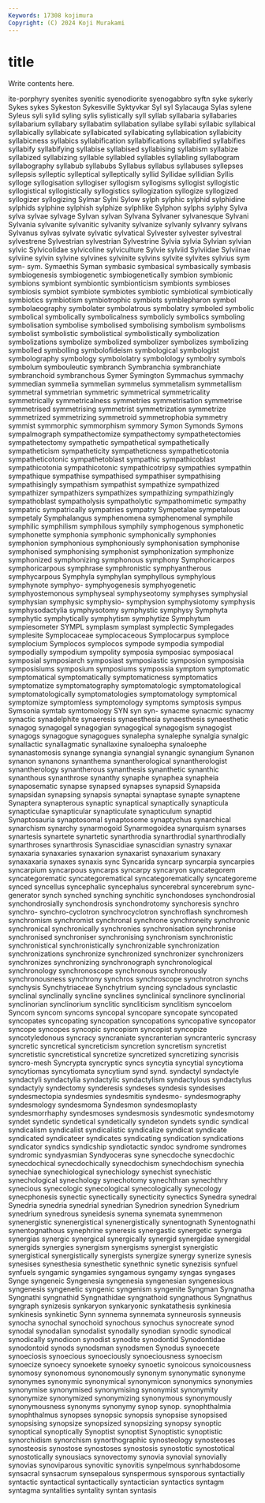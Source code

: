 ```yaml
---
Keywords: 17308 kojimura
Copyright: (C) 2024 Koji Murakami
---
```


# title

Write contents here.



ite-porphyry syenites syenitic syenodiorite syenogabbro syftn syke sykerly Sykes
sykes Sykeston Sykesville Syktyvkar Syl syl Sylacauga Sylas sylene Syleus
syli sylid syling sylis sylistically syll syllab syllabaria syllabaries syllabarium
syllabary syllabatim syllabation syllabe syllabi syllabic syllabical syllabically syllabicate syllabicated
syllabicating syllabication syllabicity syllabicness syllabics syllabification syllabifications syllabified syllabifies syllabify
syllabifying syllabise syllabised syllabising syllabism syllabize syllabized syllabizing syllable syllabled
syllables syllabling syllabogram syllabography syllabub syllabubs Syllabus syllabus syllabuses syllepses
syllepsis sylleptic sylleptical sylleptically syllid Syllidae syllidian Syllis sylloge syllogisation
syllogiser syllogism syllogisms syllogist syllogistic syllogistical syllogistically syllogistics syllogization syllogize
syllogized syllogizer syllogizing Sylmar Sylni Sylow sylph sylphic sylphid sylphidine
sylphids sylphine sylphish sylphize sylphlike Sylphon sylphs sylphy Sylva sylva
sylvae sylvage Sylvan sylvan Sylvana Sylvaner sylvanesque Sylvani Sylvania sylvanite
sylvanitic sylvanity sylvanize sylvanly sylvanry sylvans Sylvanus sylvas sylvate sylvatic
sylvatical Sylvester sylvester sylvestral sylvestrene Sylvestrian sylvestrian Sylvestrine Sylvia sylvia
Sylvian sylvian sylvic Sylvicolidae sylvicoline sylviculture Sylvie sylviid Sylviidae Sylviinae
sylviine sylvin sylvine sylvines sylvinite sylvins sylvite sylvites sylvius sym
sym- sym. Symaethis Syman symbasic symbasical symbasically symbasis symbiogenesis symbiogenetic
symbiogenetically symbion symbionic symbions symbiont symbiontic symbionticism symbionts symbioses symbiosis
symbiot symbiote symbiotes symbiotic symbiotical symbiotically symbiotics symbiotism symbiotrophic symbiots
symblepharon symbol symbolaeography symbolater symbolatrous symbolatry symboled symbolic symbolical symbolically
symbolicalness symbolicly symbolics symboling symbolisation symbolise symbolised symbolising symbolism symbolisms
symbolist symbolistic symbolistical symbolistically symbolization symbolizations symbolize symbolized symbolizer symbolizes
symbolizing symbolled symbolling symbolofideism symbological symbologist symbolography symbology symbololatry symbolology
symbolry symbols symbolum symbouleutic symbranch Symbranchia symbranchiate symbranchoid symbranchous Symer
Symington Symmachus symmachy symmedian symmelia symmelian symmelus symmetalism symmetallism symmetral
symmetrian symmetric symmetrical symmetricality symmetrically symmetricalness symmetries symmetrisation symmetrise symmetrised
symmetrising symmetrist symmetrization symmetrize symmetrized symmetrizing symmetroid symmetrophobia symmetry symmist
symmorphic symmorphism symmory Symon Symonds Symons sympalmograph sympathectomize sympathectomy sympathetectomies
sympathetectomy sympathetic sympathetical sympathetically sympatheticism sympatheticity sympatheticness sympatheticotonia sympatheticotonic sympathetoblast
sympathic sympathicoblast sympathicotonia sympathicotonic sympathicotripsy sympathies sympathin sympathique sympathise sympathised
sympathiser sympathising sympathisingly sympathism sympathist sympathize sympathized sympathizer sympathizers sympathizes
sympathizing sympathizingly sympathoblast sympatholysis sympatholytic sympathomimetic sympathy sympatric sympatrically sympatries
sympatry Sympetalae sympetalous sympetaly Symphalangus symphenomena symphenomenal symphile symphilic symphilism
symphilous symphily symphogenous symphonetic symphonette symphonia symphonic symphonically symphonies symphonion
symphonious symphoniously symphonisation symphonise symphonised symphonising symphonist symphonization symphonize symphonized
symphonizing symphonous symphony Symphoricarpos symphoricarpous symphrase symphronistic symphyantherous symphycarpous Symphyla
symphylan symphyllous symphylous symphynote symphyo- symphyogenesis symphyogenetic symphyostemonous symphyseal symphyseotomy
symphyses symphysial symphysian symphysic symphysio- symphysion symphysiotomy symphysis symphysodactylia symphysotomy
symphystic symphysy Symphyta symphytic symphytically symphytism symphytize Symphytum sympiesometer SYMPL
symplasm symplast symplectic Symplegades symplesite Symplocaceae symplocaceous Symplocarpus symploce symplocium
Symplocos symplocos sympode sympodia sympodial sympodially sympodium sympolity symposia symposiac
symposiacal symposial symposiarch symposiast symposiastic symposion symposisia symposisiums symposium symposiums
sympossia symptom symptomatic symptomatical symptomatically symptomaticness symptomatics symptomatize symptomatography symptomatologic
symptomatological symptomatologically symptomatologies symptomatology symptomical symptomize symptomless symptomology symptoms symptosis
sympus Symsonia symtab symtomology SYN syn syn- synacme synacmic synacmy
synactic synadelphite synaeresis synaesthesia synaesthesis synaesthetic synagog synagogal synagogian synagogical
synagogism synagogist synagogs synagogue synagogues synalepha synalephe synalgia synalgic synallactic
synallagmatic synallaxine synaloepha synaloephe synanastomosis synange synangia synangial synangic synangium
Synanon synanon synanons synanthema synantherological synantherologist synantherology synantherous synanthesis synanthetic
synanthic synanthous synanthrose synanthy synaphe synaphea synapheia synaposematic synapse synapsed
synapses synapsid Synapsida synapsidan synapsing synapsis synaptai synaptase synapte synaptene
Synaptera synapterous synaptic synaptical synaptically synapticula synapticulae synapticular synapticulate synapticulum
synaptid Synaptosauria synaptosomal synaptosome synaptychus synarchical synarchism synarchy synarmogoid Synarmogoidea
synarquism synarses synartesis synartete synartetic synarthrodia synarthrodial synarthrodially synarthroses synarthrosis
Synascidiae synascidian synastry synaxar synaxaria synaxaries synaxarion synaxarist synaxarium synaxary
synaxaxaria synaxes synaxis sync Syncarida syncarp syncarpia syncarpies syncarpium syncarpous
syncarps syncarpy syncaryon syncategorem syncategorematic syncategorematical syncategorematically syncategoreme synced syncellus
syncephalic syncephalus syncerebral syncerebrum sync-generator synch synched synching synchitic synchondoses
synchondrosial synchondrosially synchondrosis synchondrotomy synchoresis synchro synchro- synchro-cyclotron synchrocyclotron synchroflash
synchromesh synchromism synchromist synchronal synchrone synchroneity synchronic synchronical synchronically synchronies
synchronisation synchronise synchronised synchroniser synchronising synchronism synchronistic synchronistical synchronistically synchronizable
synchronization synchronizations synchronize synchronized synchronizer synchronizers synchronizes synchronizing synchronograph synchronological
synchronology synchronoscope synchronous synchronously synchronousness synchrony synchros synchroscope synchrotron synchs
synchysis Synchytriaceae Synchytrium syncing syncladous synclastic synclinal synclinally syncline synclines
synclinical synclinore synclinorial synclinorian synclinorium synclitic syncliticism synclitism syncoelom Syncom
syncom syncoms syncopal syncopare syncopate syncopated syncopates syncopating syncopation syncopations
syncopative syncopator syncope syncopes syncopic syncopism syncopist syncopize syncotyledonous syncracy
syncraniate syncranterian syncranteric syncrasy syncretic syncretical syncreticism syncretion syncretism syncretist
syncretistic syncretistical syncretize syncretized syncretizing syncrisis syncro-mesh Syncrypta syncryptic syncs
syncytia syncytial syncytioma syncytiomas syncytiomata syncytium synd synd. syndactyl syndactyle
syndactyli syndactylia syndactylic syndactylism syndactylous syndactylus syndactyly syndectomy synderesis syndeses
syndesis syndesises syndesmectopia syndesmies syndesmitis syndesmo- syndesmography syndesmology syndesmoma Syndesmon
syndesmoplasty syndesmorrhaphy syndesmoses syndesmosis syndesmotic syndesmotomy syndet syndetic syndetical syndetically
syndeton syndets syndic syndical syndicalism syndicalist syndicalistic syndicalize syndicat syndicate
syndicated syndicateer syndicates syndicating syndication syndications syndicator syndics syndicship syndiotactic
syndoc syndrome syndromes syndromic syndyasmian Syndyoceras syne synecdoche synecdochic synecdochical
synecdochically synecdochism synechdochism synechia synechiae synechiological synechiology synechist synechistic synechological
synechology synechotomy synechthran synechthry synecious synecologic synecological synecologically synecology synecphonesis
synectic synectically synecticity synectics Synedra synedral Synedria synedria synedrial synedrian
Synedrion synedrion Synedrium synedrium synedrous syneidesis synema synemata synemmenon synenergistic
synenergistical synenergistically synentognath Synentognathi synentognathous synephrine syneresis synergastic synergetic synergia
synergias synergic synergical synergically synergid synergidae synergidal synergids synergies synergism
synergisms synergist synergistic synergistical synergistically synergists synergize synergy synerize synesis
synesises synesthesia synesthetic synethnic synetic synezisis synfuel synfuels syngamic syngamies
syngamous syngamy syngas syngases Synge syngeneic Syngenesia syngenesia syngenesian syngenesious
syngenesis syngenetic syngenic syngenism syngenite Syngman Syngnatha Syngnathi syngnathid Syngnathidae
syngnathoid syngnathous Syngnathus syngraph synizesis synkaryon synkaryonic synkatathesis synkinesia synkinesis
synkinetic Synn synnema synnemata synneurosis synneusis synocha synochal synochoid synochous
synochus synocreate synod synodal synodalian synodalist synodally synodian synodic synodical
synodically synodicon synodist synodite synodontid Synodontidae synodontoid synods synodsman synodsmen
Synodus synoecete synoeciosis synoecious synoeciously synoeciousness synoecism synoecize synoecy synoekete
synoeky synoetic synoicous synoicousness synomosy synonomous synonomously synonym synonymatic synonyme
synonymes synonymic synonymical synonymicon synonymics synonymies synonymise synonymised synonymising synonymist
synonymity synonymize synonymized synonymizing synonymous synonymously synonymousness synonyms synonymy synop
synop. synophthalmia synophthalmus synopses synopsic synopsis synopsise synopsised synopsising synopsize
synopsized synopsizing synopsy synoptic synoptical synoptically Synoptist synoptist Synoptistic synoptistic
synorchidism synorchism synorthographic synosteology synosteoses synosteosis synostose synostoses synostosis synostotic
synostotical synostotically synousiacs synovectomy synovia synovial synovially synovias synoviparous synovitic
synovitis synpelmous synrhabdosome synsacral synsacrum synsepalous synspermous synsporous syntactially syntactic
syntactical syntactically syntactician syntactics syntagm syntagma syntalities syntality syntan syntasis
